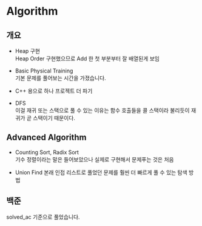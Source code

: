 # Algorithm
## 개요
- Heap 구현<br>
Heap Order 구현했으므로 Add 한 첫 부분부터 잘 배열된게 보임<br>

- Basic Physical Training <br>
기본 문제를 풀어보는 시간을 가졌습니다.

- C++ 용으로 하나 프로젝트 더 파기

- DFS <br>
이걸 재귀 또는 스택으로 풀 수 있는 이유는 함수 호출들을 콜 스택이라 불리듯이 재귀가 곧 스택이기 때문이다.

## Advanced Algorithm
- Counting Sort, Radix Sort <br>
기수 정렬이라는 말은 들어보았으나 실제로 구현해서 문제푸는 것은 처음

- Union Find
본래 인접 리스트로 풀었던 문제를 훨씬 더 빠르게 풀 수 있는 탐색 방법

## 백준
solved_ac 기준으로 풀었습니다.
